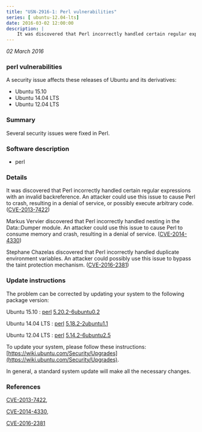 ```yaml
---
title: "USN-2916-1: Perl vulnerabilities"
series: [ ubuntu-12.04-lts]
date: 2016-03-02 12:00:00
description: |
    It was discovered that Perl incorrectly handled certain regular expressions with an invalid backreference. An attacker could use this issue to cause Perl to crash, resulting in a denial of service, or possibly execute arbitrary code. ([CVE-2013-7422](http://people.ubuntu.com/~ubuntu-security/cve/CVE-2013-7422))
--- 
```

 
 

*02 March 2016*

### perl vulnerabilities

A security issue affects these releases of Ubuntu and its derivatives:

* Ubuntu 15.10
* Ubuntu 14.04 LTS
* Ubuntu 12.04 LTS

### Summary

Several security issues were fixed in Perl. 

### Software description

* perl 

### Details

It was discovered that Perl incorrectly handled certain regular expressions with an invalid backreference. An attacker could use this issue to cause Perl to crash, resulting in a denial of service, or possibly execute arbitrary code. ([CVE-2013-7422](http://people.ubuntu.com/~ubuntu-security/cve/CVE-2013-7422))

Markus Vervier discovered that Perl incorrectly handled nesting in the Data::Dumper module. An attacker could use this issue to cause Perl to consume memory and crash, resulting in a denial of service. ([CVE-2014-4330](http://people.ubuntu.com/~ubuntu-security/cve/CVE-2014-4330))

Stephane Chazelas discovered that Perl incorrectly handled duplicate environment variables. An attacker could possibly use this issue to bypass the taint protection mechanism. ([CVE-2016-2381](http://people.ubuntu.com/~ubuntu-security/cve/CVE-2016-2381)) 

### Update instructions

The problem can be corrected by updating your system to the following package version:

Ubuntu 15.10
 : [perl](https://launchpad.net/ubuntu/+source/perl) <span> [5.20.2-6ubuntu0.2](https://launchpad.net/ubuntu/+source/perl/5.20.2-6ubuntu0.2) </span> 

Ubuntu 14.04 LTS
 : [perl](https://launchpad.net/ubuntu/+source/perl) <span> [5.18.2-2ubuntu1.1](https://launchpad.net/ubuntu/+source/perl/5.18.2-2ubuntu1.1) </span> 

Ubuntu 12.04 LTS
 : [perl](https://launchpad.net/ubuntu/+source/perl) <span> [5.14.2-6ubuntu2.5](https://launchpad.net/ubuntu/+source/perl/5.14.2-6ubuntu2.5) </span> 

To update your system, please follow these instructions: [https://wiki.ubuntu.com/Security/Upgrades](https://wiki.ubuntu.com/Security/Upgrades).

In general, a standard system update will make all the necessary changes. 

### References

 
 [CVE-2013-7422](http://people.ubuntu.com/~ubuntu-security/cve/CVE-2013-7422), 

 [CVE-2014-4330](http://people.ubuntu.com/~ubuntu-security/cve/CVE-2014-4330), 

 [CVE-2016-2381](http://people.ubuntu.com/~ubuntu-security/cve/CVE-2016-2381)
 


